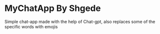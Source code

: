 # MyChatApp By Shgede
Simple chat-app made with the help of Chat-gpt, also replaces some of the specific words with emojis
